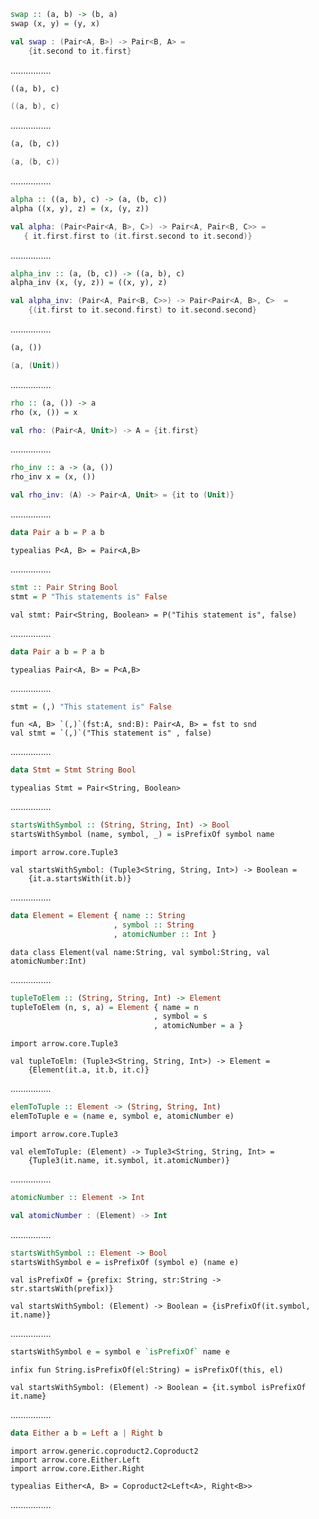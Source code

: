 ```Haskell
swap :: (a, b) -> (b, a)
swap (x, y) = (y, x)
```
```kotlin
val swap : (Pair<A, B>) -> Pair<B, A> = 
    {it.second to it.first}
```
................
```Haskell
((a, b), c)
```
```kotlin
((a, b), c)
```
................
```Haskell
(a, (b, c))
```
```kotlin
(a, (b, c))
```
................
```Haskell
alpha :: ((a, b), c) -> (a, (b, c))
alpha ((x, y), z) = (x, (y, z))
```
```kotlin
val alpha: (Pair<Pair<A, B>, C>) -> Pair<A, Pair<B, C>> = 
   { it.first.first to (it.first.second to it.second)}
```
................
```Haskell
alpha_inv :: (a, (b, c)) -> ((a, b), c)
alpha_inv (x, (y, z)) = ((x, y), z)
```
```kotlin
val alpha_inv: (Pair<A, Pair<B, C>>) -> Pair<Pair<A, B>, C>  =
    {(it.first to it.second.first) to it.second.second}
```
................
```Haskell
(a, ())
```
```kotlin
(a, (Unit))
```
................
```Haskell
rho :: (a, ()) -> a
rho (x, ()) = x
```
```kotlin
val rho: (Pair<A, Unit>) -> A = {it.first}
```
................
```Haskell
rho_inv :: a -> (a, ())
rho_inv x = (x, ())
```
```kotlin
val rho_inv: (A) -> Pair<A, Unit> = {it to (Unit)}
```
................
```Haskell
data Pair a b = P a b
```
```kotlin:ank:silent
typealias P<A, B> = Pair<A,B>
```
................
```Haskell
stmt :: Pair String Bool
stmt = P "This statements is" False
```
```kotlin:ank:silent
val stmt: Pair<String, Boolean> = P("Tihis statement is", false)
```
................
```Haskell
data Pair a b = P a b
```
```kotlin:ank:silent
typealias Pair<A, B> = P<A,B>
```
................
```Haskell
stmt = (,) "This statement is" False
```
```kotlin:ank:silent
fun <A, B> `(,)`(fst:A, snd:B): Pair<A, B> = fst to snd
val stmt = `(,)`("This statement is" , false)
```
................
```Haskell
data Stmt = Stmt String Bool
```
```kotlin:ank:silent
typealias Stmt = Pair<String, Boolean>
```
................
```Haskell
startsWithSymbol :: (String, String, Int) -> Bool 
startsWithSymbol (name, symbol, _) = isPrefixOf symbol name
```
```kotlin:ank:silent
import arrow.core.Tuple3

val startsWithSymbol: (Tuple3<String, String, Int>) -> Boolean =
    {it.a.startsWith(it.b)}
```
................
```Haskell
data Element = Element { name :: String
                       , symbol :: String
                       , atomicNumber :: Int }
```
```kotlin:ank:silent
data class Element(val name:String, val symbol:String, val atomicNumber:Int)
```
................
```Haskell
tupleToElem :: (String, String, Int) -> Element
tupleToElem (n, s, a) = Element { name = n
                                , symbol = s
                                , atomicNumber = a }
```
```kotlin:ank:silent
import arrow.core.Tuple3

val tupleToElm: (Tuple3<String, String, Int>) -> Element = 
    {Element(it.a, it.b, it.c)}
```
................
```Haskell
elemToTuple :: Element -> (String, String, Int) 
elemToTuple e = (name e, symbol e, atomicNumber e)
```
```kotlin:ank:silent
import arrow.core.Tuple3

val elemToTuple: (Element) -> Tuple3<String, String, Int> =
    {Tuple3(it.name, it.symbol, it.atomicNumber)}
```
................
```Haskell
atomicNumber :: Element -> Int
```
```kotlin
val atomicNumber : (Element) -> Int
```
................
```Haskell
startsWithSymbol :: Element -> Bool 
startsWithSymbol e = isPrefixOf (symbol e) (name e)
```
```kotlin:ank:silent
val isPrefixOf = {prefix: String, str:String -> str.startsWith(prefix)}

val startsWithSymbol: (Element) -> Boolean = {isPrefixOf(it.symbol, it.name)} 
```
................
```Haskell
startsWithSymbol e = symbol e `isPrefixOf` name e
```
```kotlin:ank:silent
infix fun String.isPrefixOf(el:String) = isPrefixOf(this, el)

val startsWithSymbol: (Element) -> Boolean = {it.symbol isPrefixOf it.name}
```
................
```Haskell
data Either a b = Left a | Right b
```
```kotlin:ank:silent
import arrow.generic.coproduct2.Coproduct2
import arrow.core.Either.Left
import arrow.core.Either.Right

typealias Either<A, B> = Coproduct2<Left<A>, Right<B>>
```
................